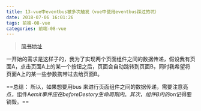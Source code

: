 ```yaml
---
title: 13-vue中eventbus被多次触发（vue中使用eventbus踩过的坑）
date: 2018-07-06 16:01:26
tags: 前端-08-vue
categories: 前端-08-vue
---
```

> [简书地址](https://www.jianshu.com/p/fde85549e3b0)

一开始的需求是这样子的，我为了实现两个页面组件之间的数据传递，假设我有页面A，点击页面A上的某一个按钮之后，页面会自动跳转到页面B，同时我希望将页面A上的某一些参数携带过去给页面B。

==总结： 所以，如果想要用bus 来进行页面组件之间的数据传递，需要注意亮点，组件A$emit事件应在beforeDestory生命周期内。其次，组件B内的$on记得要销毁。==